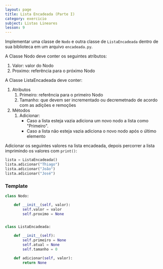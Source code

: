 ```yaml
---
layout: page
title: Lista Encadeada (Parte I)
category: exercicio
subject: Listas Lineares
lesson: 9
---
```

Implementar uma classe de ```Nodo``` e outra classe de ```ListaEncadeada``` dentro de sua biblioteca em um arquivo ```encadeada.py```.

A Classe Nodo deve conter os seguintes atributos:
1. Valor: valor do Nodo
2. Proximo: referência para o próximo Nodo

A Classe ListaEncadeada deve conter:
1. Atributos
    1. Primeiro: referência para o primeiro Nodo
    1. Tamanho: que devem ser incrementado ou decremetnado de acordo com as adições e remoções
1. Métodos
    1. Adicionar: 
        * Caso a lista esteja vazia adiciona um novo nodo a lista como "Primeiro".
        * Caso a lista não esteja vazia adiciona o novo nodo após o último elemento

Adicionar os seguintes valores na lista encadeada, depois percorrer a lista imprimindo os valores com ```print()```:
```python
lista = ListaEncadeada()
lista.adicionar("Thiago")
lista.adicionar("João")
lista.adicionar("José")
```

### Template
```python
class Nodo:

    def __init__(self, valor):
        self.valor = valor
        self.proximo = None


class ListaEncadeada:

    def __init__(self):
        self.primeiro = None
        self.atual = None
        self.tamanho = 0

    def adicionar(self, valor):
        return None
```